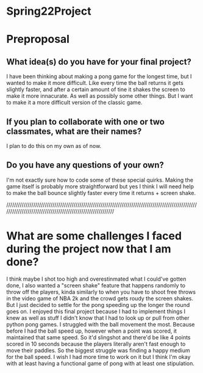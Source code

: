 # Spring22Project
# Preproposal

## What idea(s) do you have for your final project?

I have been thinking about making a pong game for the longest time, but I wanted to make it more difficult. Like every time the ball returns it gets slightly faster, and after a certain amount of tine it shakes the screen to make it more innacurate. As well as possibly some other things. But I want to make it a more difficult version of the classic game. 

## If you plan to collaborate with one or two classmates, what are their names?

I plan to do this on my own as of now. 

## Do you have any questions of your own?

I'm not exactly sure how to code some of these special quirks. Making the game itself is probably more straightforward but yes I think I will need help to make the ball bounce slightly faster every time it returns + screen shake. 

///////////////////////////////////////////////////////////////////////////////////////////////////////////////////////////////////////////////////////////

# What are some challenges I faced during the project now that I am done?

I think maybe I shot too high and overestinmated what I could've gotten done, I also wanted a "screen shake" feature that happens randomly to throw off the players, kinda similarly to when you have to shoot free throws in the video game of NBA 2k and the crowd gets roudy the screen shakes. But I just decided to settle for the pong speeding up the longer the round goes on. I enjoyed this final project because I had to implement things I knew as well as stuff I didn't know that I had to look up or pull from other python pong games. I struggled with the ball movement the most. Because before I had the ball speed up, however when a point was scored, it maintained that same speed. So it'd slingshot and there'd be like 4 points scored in 10 seconds because the players literally aren't fast enough to move their paddles. So the biggest struggle was finding a happy medium for the ball speed. I wish I had more time to work on it but I think I'm okay with at least having a functional game of pong with at least one stipulation. 
